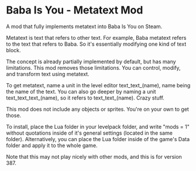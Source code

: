 # Baba Is You - Metatext Mod
A mod that fully implements metatext into Baba Is You on Steam.

Metatext is text that refers to other text. For example, Baba metatext refers to the text that refers to Baba. So it's essentially modifying one kind of text block.

The concept is already partially implemented by default, but has many limitations. This mod removes those limitations. You can control, modify, and transform text using metatext.

To get metatext, name a unit in the level editor text_text_(name), name being the name of the text. You can also go deeper by naming a unit text_text_text_(name), so it refers to text_text_(name). Crazy stuff.

This mod does not include any objects or sprites. You're on your own to get those.

To install, place the Lua folder in your levelpack folder, and write "mods = 1" without quotations inside of it's general settings (located in the same folder). Alternatively, you can place the Lua folder inside of the game's Data folder and apply it to the whole game.

Note that this may not play nicely with other mods, and this is for version 387.
